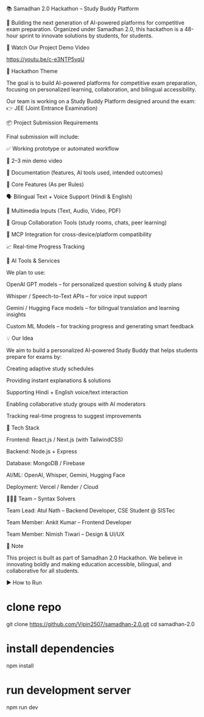 📚 Samadhan 2.0 Hackathon – Study Buddy Platform

🚀 Building the next generation of AI-powered platforms for competitive exam preparation.
Organized under Samadhan 2.0, this hackathon is a 48-hour sprint to innovate solutions by students, for students.

🎥 Watch Our Project Demo Video

https://youtu.be/c-e3NTP5vqU

🎯 Hackathon Theme

The goal is to build AI-powered platforms for competitive exam preparation, focusing on personalized learning, collaboration, and bilingual accessibility.

Our team is working on a Study Buddy Platform designed around the exam:
👉 JEE (Joint Entrance Examination)

📦 Project Submission Requirements

Final submission will include:

✅ Working prototype or automated workflow

🎥 2–3 min demo video

📄 Documentation (features, AI tools used, intended outcomes)

🔎 Core Features (As per Rules)

🗣️ Bilingual Text + Voice Support (Hindi & English)

🎥 Multimedia Inputs (Text, Audio, Video, PDF)

🤝 Group Collaboration Tools (study rooms, chats, peer learning)

🔗 MCP Integration for cross-device/platform compatibility

📈 Real-time Progress Tracking

🤖 AI Tools & Services

We plan to use:

OpenAI GPT models – for personalized question solving & study plans

Whisper / Speech-to-Text APIs – for voice input support

Gemini / Hugging Face models – for bilingual translation and learning insights

Custom ML Models – for tracking progress and generating smart feedback

💡 Our Idea

We aim to build a personalized AI-powered Study Buddy that helps students prepare for exams by:

Creating adaptive study schedules

Providing instant explanations & solutions

Supporting Hindi + English voice/text interaction

Enabling collaborative study groups with AI moderators

Tracking real-time progress to suggest improvements

🚀 Tech Stack

Frontend: React.js / Next.js (with TailwindCSS)

Backend: Node.js + Express

Database: MongoDB / Firebase

AI/ML: OpenAI, Whisper, Gemini, Hugging Face

Deployment: Vercel / Render / Cloud

👨‍👩‍👦 Team – Syntax Solvers

Team Lead: Atul Nath – Backend Developer, CSE Student @ SISTec

Team Member: Ankit Kumar – Frontend Developer

Team Member: Nimish Tiwari – Design & UI/UX

📢 Note

This project is built as part of Samadhan 2.0 Hackathon.
We believe in innovating boldly and making education accessible, bilingual, and collaborative for all students.

▶️ How to Run
# clone repo
git clone https://github.com/Vipin2507/samadhan-2.0.git
cd samadhan-2.0

# install dependencies
npm install

# run development server
npm run dev
